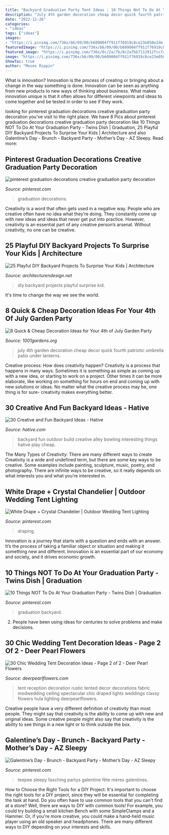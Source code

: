 ```yaml
---
title: "Backyard Graduation Party Tent Ideas : 10 Things Not To Do At Your Graduation Party"
description: "July 4th garden decoration cheap decor quick fourth patriotic umbrella patio under lanterns"
date: "2022-12-26"
categories:
- "ideas"
tags: ["ideas"]
images:
- "https://i.pinimg.com/736x/b6/09/00/b609004ff911f76919c8ce23e050e2de.jpg"
featuredImage: "https://i.pinimg.com/736x/b6/09/00/b609004ff911f76919c8ce23e050e2de.jpg"
featured_image: "https://i.pinimg.com/736x/8c/2a/7b/8c2a7bb7112912fccfab020172d58518.jpg"
image: "https://i.pinimg.com/736x/b6/09/00/b609004ff911f76919c8ce23e050e2de.jpg"
ShowToc: true
author: "Moses Rippin"
---
```



What is innovation?
Innovation is the process of creating or bringing about a change in the way something is done. Innovation can be seen as anything from new products to new ways of thinking about business. What makes innovation unique is that it often allows for different viewpoints and ideas to come together and be tested in order to see if they work.

	

		
looking for pinterest graduation decorations creative graduation party decoration you've visit to the right place. We have 8 Pics about pinterest graduation decorations creative graduation party decoration like 10 Things NOT To Do At Your Graduation Party - Twins Dish | Graduation, 25 Playful DIY Backyard Projects To Surprise Your Kids | Architecture and also Galentine’s Day - Brunch - Backyard Party - Mother’s Day - AZ Sleepy. Read more:
		
    
## Pinterest Graduation Decorations Creative Graduation Party Decoration

<img loading=lazy src="https://i.pinimg.com/736x/8c/2a/7b/8c2a7bb7112912fccfab020172d58518.jpg" onerror="this.onerror=null;this.src='https://tse1.mm.bing.net/th?id=OIP.n7C-ylTzy23uTDzO7-D32QHaLG&amp;pid=15.1';" alt="pinterest graduation decorations creative graduation party decoration">

_Source: pinterest.com_

>graduation decorations. 

	

Creativity is a word that often gets used in a negative way. People who are creative often have no idea what they’re doing. They constantly come up with new ideas and ideas that never get put into practice. However, creativity is an essential part of any creative person’s arsenal. Without creativity, no one can be creative.

    
## 25 Playful DIY Backyard Projects To Surprise Your Kids | Architecture

<img loading=lazy src="https://cdn.architecturendesign.net/wp-content/uploads/2015/03/AD-DIY-Backyard-Projects-Kid-11.jpg" onerror="this.onerror=null;this.src='https://tse3.mm.bing.net/th?id=OIP.AUpjjVpTr5twAT--eeU_jwHaJ4&amp;pid=15.1';" alt="25 Playful DIY Backyard Projects To Surprise Your Kids | Architecture">

_Source: architecturendesign.net_

>diy backyard projects playful surprise kid. 

	

It's time to change the way we see the world.

    
## 8 Quick &amp; Cheap Decoration Ideas For Your 4th Of July Garden Party

<img loading=lazy src="http://www.1001gardens.org/wp-content/uploads/2016/06/1001gardens.org-8-quick-cheap-decoration-ideas-for-your-4th-of-july-garden-party2.jpg" onerror="this.onerror=null;this.src='https://tse1.mm.bing.net/th?id=OIP.Fs1PkIX3pQH15k5SDgclwwHaLF&amp;pid=15.1';" alt="8 Quick &amp; Cheap Decoration Ideas for Your 4th of July Garden Party">

_Source: 1001gardens.org_

>july 4th garden decoration cheap decor quick fourth patriotic umbrella patio under lanterns. 

	

Creative process: How does creativity happen?
Creativity is a process that happens in many ways. Sometimes it is something as simple as coming up with a new idea, or starting to work on a project. Other times it can be more elaborate, like working on something for hours on end and coming up with new solutions or ideas. No matter what the creative process may be, one thing is for sure- creativity makes everything better.

    
## 30 Creative And Fun Backyard Ideas - Hative

<img loading=lazy src="https://hative.com/wp-content/uploads/2015/03/backyard-ideas/2-build-an-outdoor-bowling-alley.jpg" onerror="this.onerror=null;this.src='https://tse2.mm.bing.net/th?id=OIP.kR8Jks7YbIb4M5tyKYHcYQHaJS&amp;pid=15.1';" alt="30 Creative and Fun Backyard Ideas - Hative">

_Source: hative.com_

>backyard fun outdoor build creative alley bowling interesting things hative play cheap. 

	

The Many Types of Creativity: There are many different ways to create
Creativity is a wide and undefined term, but there are some key ways to be creative. Some examples include painting, sculpture, music, poetry, and photography. There are infinite ways to be creative, so it really depends on what interests you and what you’re interested in.

    
## White Drape + Crystal Chandelier | Outdoor Wedding Tent Lighting

<img loading=lazy src="https://i.pinimg.com/736x/4e/0d/e5/4e0de5506d2b5cff23ebc7be28abecef.jpg" onerror="this.onerror=null;this.src='https://tse3.mm.bing.net/th?id=OIP.7ok3mevJLJC74adbyOI8-gHaLH&amp;pid=15.1';" alt="White Drape + Crystal Chandelier | Outdoor Wedding Tent Lighting">

_Source: pinterest.com_

>draping. 

	

Innovation is a journey that starts with a question and ends with an answer. It’s the process of taking a familiar object or situation and making it something new and different. Innovation is an essential part of our economy and society, and it drives economic growth.

    
## 10 Things NOT To Do At Your Graduation Party - Twins Dish | Graduation

<img loading=lazy src="https://i.pinimg.com/736x/28/6e/c5/286ec5c085dcbf214ddd4c0ad0912053.jpg" onerror="this.onerror=null;this.src='https://tse1.mm.bing.net/th?id=OIP.zW1zJwoK27zxIHu3EEpfDgHaLG&amp;pid=15.1';" alt="10 Things NOT To Do At Your Graduation Party - Twins Dish | Graduation">

_Source: pinterest.com_

>graduation backyard. 

	

2. People have been using ideas for centuries to solve problems and make decisions.

    
## 30 Chic Wedding Tent Decoration Ideas - Page 2 Of 2 - Deer Pearl Flowers

<img loading=lazy src="https://www.deerpearlflowers.com/wp-content/uploads/2015/02/rustic-tented-wedding-decoration-with-draped-fabric-and-lignts.jpg" onerror="this.onerror=null;this.src='https://tse4.mm.bing.net/th?id=OIP.8uSjwX1HkjXLS-aNmQ53zgHaLH&amp;pid=15.1';" alt="30 Chic Wedding Tent Decoration Ideas - Page 2 of 2 - Deer Pearl Flowers">

_Source: deerpearlflowers.com_

>tent reception decoration rustic tented decor decorations fabric modwedding ceiling spectacular chic draped lights weddings classy flowers hula lighting deerpearlflowers. 

	

Creative people have a very different definition of creativity than most people. They might say that creativity is the ability to come up with new and original ideas. Some creative people might also say that creativity is the ability to see things in a new light or to think outside the box.

    
## Galentine’s Day - Brunch - Backyard Party - Mother’s Day - AZ Sleepy

<img loading=lazy src="https://i.pinimg.com/736x/b6/09/00/b609004ff911f76919c8ce23e050e2de.jpg" onerror="this.onerror=null;this.src='https://tse2.mm.bing.net/th?id=OIP.YD_Y2ldDxQK1V0bJS-HRZgHaJ3&amp;pid=15.1';" alt="Galentine’s Day - Brunch - Backyard Party - Mother’s Day - AZ Sleepy">

_Source: pinterest.com_

>teepee sleepy fasching partys galentine fête mères galentines. 

	

How to Choose the Right Tools for a DIY Project: It's important to choose the right tools for a DIY project, since they will be essential for completing the task at hand.
Do you often have to use common tools that you can't find at a store? Well, there are ways to DIY with common tools! For example, you could try building a small kitchen Bench with some SimpleClamps and a Hammer. Or, if you're more creative, you could make a hand-held music player using an old speaker and headphones. There are many different ways to DIY depending on your interests and skills.


